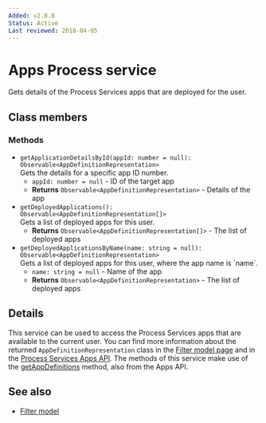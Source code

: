 ```yaml
---
Added: v2.0.0
Status: Active
Last reviewed: 2018-04-05
---
```


# Apps Process service

Gets details of the Process Services apps that are deployed for the user.

## Class members

### Methods

-   `getApplicationDetailsById(appId: number = null): Observable<AppDefinitionRepresentation>`<br/>
    Gets the details for a specific app ID number.
    -   `appId: number = null` -  ID of the target app
    -   **Returns** `Observable<AppDefinitionRepresentation>` - Details of the app
-   `getDeployedApplications(): Observable<AppDefinitionRepresentation[]>`<br/>
    Gets a list of deployed apps for this user.
    -   **Returns** `Observable<AppDefinitionRepresentation[]>` - The list of deployed apps
-   `getDeployedApplicationsByName(name: string = null): Observable<AppDefinitionRepresentation>`<br/>
    Gets a list of deployed apps for this user, where the app name is \`name\`.
    -   `name: string = null` -  Name of the app
    -   **Returns** `Observable<AppDefinitionRepresentation>` - The list of deployed apps

## Details

This service can be used to access the Process Services apps that are available
to the current user. You can find more information about the
returned `AppDefinitionRepresentation` class in the
[Filter model page](../process-services/filter.model.md)
and in the
[Process Services Apps API](https://github.com/Alfresco/alfresco-js-api/blob/master/src/alfresco-activiti-rest-api/docs/AppsApi.md#getAppDefinitions).
The methods of this service make use of the
[getAppDefinitions](https://github.com/Alfresco/alfresco-js-api/blob/master/src/alfresco-activiti-rest-api/docs/AppsApi.md#getAppDefinitions)
method, also from the Apps API.

## See also

-   [Filter model](../process-services/filter.model.md)
